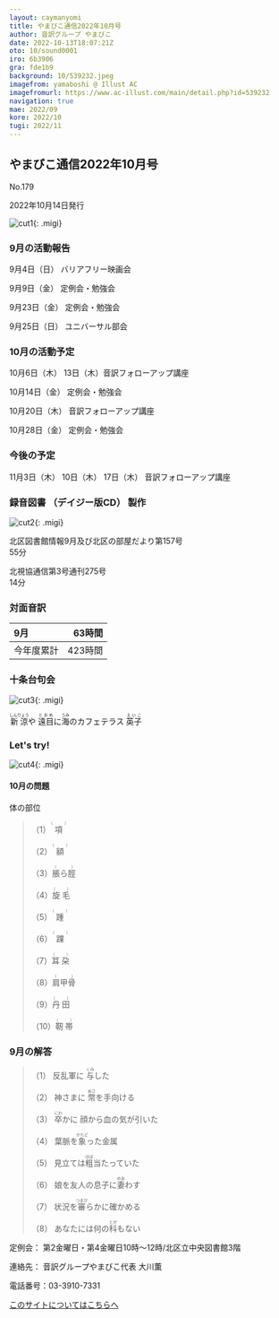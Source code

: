```yaml
---
layout: caymanyomi
title: やまびこ通信2022年10月号
author: 音訳グループ やまびこ
date: 2022-10-13T18:07:21Z
oto: 10/sound0001
iro: 6b3906
gra: fde1b9
background: 10/539232.jpeg
imagefrom: yamaboshi @ Illust AC
imagefromurl: https://www.ac-illust.com/main/detail.php?id=539232
navigation: true
mae: 2022/09
kore: 2022/10
tugi: 2022/11
---
```



## <span data-dur="4.086" data-begin="2.750" id="xmri_0001" markdown="1"> やまびこ通信2022年10月号</span>

<span data-dur="2.590" data-begin="6.836" id="xmri_0002" markdown="1">No.179</span>

<span data-dur="5.689" data-begin="9.426" id="xmri_0003" markdown="1">2022年10月14日発行</span>

![cut1](media/10/cut1.png){: .migi}

### <span data-dur="3.245" data-begin="22.252" id="xmri_0007" markdown="1"> 9月の活動報告</span>

<span data-dur="1.900" data-begin="25.497" id="xmri_0008" markdown="1">9月4日（日）</span> <span data-dur="2.656" data-begin="27.397" id="xmri_0009" markdown="1">バリアフリー映画会</span>

<span data-dur="2.002" data-begin="30.053" id="xmri_000A" markdown="1">9月9日（金）</span> <span data-dur="2.986" data-begin="32.055" id="xmri_000B" markdown="1">定例会・勉強会</span>

<span data-dur="2.389" data-begin="35.041" id="xmri_000C" markdown="1">9月23日（金）</span> <span data-dur="2.986" data-begin="37.430" id="xmri_000D" markdown="1">定例会・勉強会</span>

<span data-dur="2.296" data-begin="40.416" id="xmri_000E" markdown="1">9月25日（日）</span> <span data-dur="3.904" data-begin="42.712" id="xmri_000F" markdown="1">ユニバーサル部会</span>

### <span data-dur="3.251" data-begin="46.616" id="xmri_0010" markdown="1"> 10月の活動予定</span>

<span data-dur="2.046" data-begin="49.867" id="xmri_0011" markdown="1">10月6日（木）</span> <span data-dur="1.919" data-begin="51.913" id="xmri_0012" markdown="1">13日（木）</span><span data-dur="2.916" data-begin="53.832" id="xmri_0013" markdown="1">音訳フォローアップ講座</span>

<span data-dur="2.235" data-begin="56.748" id="xmri_0014" markdown="1">10月14日（金）</span> <span data-dur="2.986" data-begin="58.983" id="xmri_0015" markdown="1">定例会・勉強会</span>

<span data-dur="2.075" data-begin="61.969" id="xmri_0016" markdown="1">10月20日（木）</span> <span data-dur="2.916" data-begin="64.044" id="xmri_0017" markdown="1">音訳フォローアップ講座</span>

<span data-dur="2.523" data-begin="66.960" id="xmri_0018" markdown="1">10月28日（金）</span> <span data-dur="4.387" data-begin="69.483" id="xmri_0019" markdown="1">定例会・勉強会</span>

### <span data-dur="2.629" data-begin="73.870" id="xmri_001A" markdown="1"> 今後の予定</span>

<span data-dur="2.264" data-begin="76.499" id="xmri_001B" markdown="1">11月3日（木）</span> <span data-dur="1.532" data-begin="78.763" id="xmri_001C" markdown="1">10日（木）</span> <span data-dur="1.921" data-begin="80.295" id="xmri_001D" markdown="1">17日（木）</span> <span data-dur="4.316" data-begin="82.216" id="xmri_001E" markdown="1">音訳フォローアップ講座</span>

### <span data-dur="4.728" data-begin="86.532" id="xmri_001F" markdown="1"> 録音図書<span class="infty_silent"> （</span>デイジー版CD<span class="infty_silent">） </span>製作</span>

![cut2](media/10/cut2.png){: .migi}

<span data-dur="5.430" data-begin="95.253" id="xmri_0022" markdown="1">北区図書館情報9月及び北区の部屋だより第157号</span>  
<span data-dur="2.196" data-begin="100.683" id="xmri_0023" markdown="1">55分</span>

<span data-dur="4.217" data-begin="102.879" id="xmri_0024" markdown="1">北視協通信第3号通刊275号</span>  
<span data-dur="3.511" data-begin="107.096" id="xmri_0025" markdown="1">14分</span>

### <span data-dur="2.666" data-begin="110.607" id="xmri_0026" markdown="1"> 対面音訳</span>

<span data-dur=".972" data-begin="113.273" id="xmri_0027" markdown="1">9月</span>|<span data-dur="2.533" data-begin="114.245" id="xmri_0028" markdown="1">63時間</span>
|:---|---:|
<span data-dur="1.590" data-begin="116.778" id="xmri_0029" markdown="1">今年度累計</span>|<span data-dur="4.308" data-begin="118.368" id="xmri_002A" markdown="1">423時間</span>

### <span data-dur="2.768" data-begin="122.676" id="xmri_002B" markdown="1"> 十条台句会</span>

![cut3](media/10/cut3.png){: .migi}

<span data-dur="8.575" data-begin="127.294" id="xmri_002D" markdown="1"><ruby>新涼<rp>(</rp><rt>しんりょう</rt><rp>)</rp></ruby>や <ruby>遠目<rp>(</rp><rt>とおめ</rt><rp>)</rp></ruby>に<ruby>海<rp>(</rp><rt>うみ</rt><rp>)</rp></ruby>のカフェテラス
<span class="haigo" data-dur="3.257" data-begin="135.869" id="xmri_002E" markdown="1"><ruby>英子<rp>(</rp><rt>えいこ</rt><rp>)</rp></ruby></span>

### <span data-dur=".500" data-begin="139.126" id="xmri_002F" markdown="1"></span> <span data-dur="2.340" data-begin="139.626" id="xmri_0030" markdown="1">Let&apos;s try!</span>

![cut4](media/10/cut4.png){: .migi}

#### <span data-dur="2.798" data-begin="143.816" id="xmri_0032" markdown="1"> 10月の問題</span>

<span data-dur="1.733" data-begin="146.614" id="xmri_0033" markdown="1">体の部位</span>

<blockquote markdown="1">

<span class="infty_silent">（1）<ruby>項<rp>(</rp><rt>（　　　）</rt><rp>)</rp></ruby></span>

<span class="infty_silent">（2）<ruby>額<rp>(</rp><rt>（　　　）</rt><rp>)</rp></ruby></span>

<span class="infty_silent">（3）<ruby>脹ら脛<rp>(</rp><rt>（　　　）</rt><rp>)</rp></ruby></span>

<span class="infty_silent">（4）<ruby>旋毛<rp>(</rp><rt>（　　　）</rt><rp>)</rp></ruby></span>

<span class="infty_silent">（5）<ruby>踵<rp>(</rp><rt>（　　　）</rt><rp>)</rp></ruby></span>

<span class="infty_silent">（6）<ruby>踝<rp>(</rp><rt>（　　　）</rt><rp>)</rp></ruby></span>

<span class="infty_silent">（7）<ruby>耳朶<rp>(</rp><rt>（　　　）</rt><rp>)</rp></ruby></span>

<span class="infty_silent">（8）<ruby>肩甲骨<rp>(</rp><rt>（　　　）</rt><rp>)</rp></ruby></span>

<span class="infty_silent">（9）<ruby>丹田<rp>(</rp><rt>（　　　）</rt><rp>)</rp></ruby></span>

<span class="infty_silent">（10）<ruby>靭帯<rp>(</rp><rt>（　　　）</rt><rp>)</rp></ruby></span>

</blockquote>

### <span data-dur="2.774" data-begin="152.872" id="xmri_0035" markdown="1"> 9月の解答</span>

<blockquote markdown="1">

<span data-dur="1.177" data-begin="155.646" id="xmri_0036" markdown="1">（1）</span> <span data-dur="2.485" data-begin="156.823" id="xmri_0037" markdown="1">反乱軍に <ruby>与<rp>(</rp><rt>くみ</rt><rp>)</rp></ruby>した</span>

<span data-dur="1.016" data-begin="159.308" id="xmri_0038" markdown="1">（2）</span> <span data-dur="2.810" data-begin="160.324" id="xmri_0039" markdown="1">神さまに <ruby>幣<rp>(</rp><rt>ぬさ</rt><rp>)</rp></ruby>を手向ける</span>

<span data-dur="1.144" data-begin="163.134" id="xmri_003A" markdown="1">（3）</span> <span data-dur="3.430" data-begin="164.278" id="xmri_003B" markdown="1"><ruby>卒<rp>(</rp><rt>にわ</rt><rp>)</rp></ruby>かに 顔から血の気が引いた</span>

<span data-dur="1.119" data-begin="167.708" id="xmri_003C" markdown="1">（4）</span> <span data-dur="2.748" data-begin="168.827" id="xmri_003D" markdown="1">葉脈を<ruby>象<rp>(</rp><rt>かたど</rt><rp>)</rp></ruby>った金属</span>

<span data-dur="1.047" data-begin="171.575" id="xmri_003E" markdown="1">（5）</span> <span data-dur="2.771" data-begin="172.622" id="xmri_003F" markdown="1">見立ては<ruby>粗<rp>(</rp><rt>ほぼ</rt><rp>)</rp></ruby>当たっていた</span>

<span data-dur="1.177" data-begin="175.393" id="xmri_0040" markdown="1">（6）</span> <span data-dur="3.523" data-begin="176.570" id="xmri_0041" markdown="1">娘を友人の息子に<ruby>妻<rp>(</rp><rt>めあ</rt><rp>)</rp></ruby>わす</span>

<span data-dur="1.170" data-begin="180.093" id="xmri_0042" markdown="1">（7）</span> <span data-dur="2.959" data-begin="181.263" id="xmri_0043" markdown="1">状況を<ruby>審<rp>(</rp><rt>つまび</rt><rp>)</rp></ruby>らかに確かめる</span>

<span data-dur="1.211" data-begin="184.222" id="xmri_0044" markdown="1">（8）</span> <span data-dur="2.796" data-begin="185.433" id="xmri_0045" markdown="1">あなたには何の<ruby>科<rp>(</rp><rt>とが</rt><rp>)</rp></ruby>もない</span>

</blockquote>

<span data-dur="1.205" data-begin="188.229" id="xmri_0046" markdown="1">定例会：</span> <span data-dur="3.832" data-begin="189.434" id="xmri_0047" markdown="1">第2金曜日・第4金曜日10時～12時</span><span data-dur="3.048" data-begin="193.266" id="xmri_0048" markdown="1">/北区立中央図書館3階</span>

<span data-dur="1.318" data-begin="196.314" id="xmri_0049" markdown="1">連絡先：</span> <span data-dur="3.965" data-begin="197.632" id="xmri_004A" markdown="1">音訳グループやまびこ代表 大川薫</span>

<span data-dur="1.410" data-begin="201.597" id="xmri_004B" markdown="1">電話番号：</span><span data-dur="4.305" data-begin="203.007" id="xmri_004C" markdown="1">03-3910-7331</span>

<a href="mailto:ymbk2016ml@gmail.com?Subject=やまびこウェブサイトについて" data-dur="5.929" data-begin="207.312" id="xmri_004D" markdown="1">このサイトについてはこちらへ</a>


